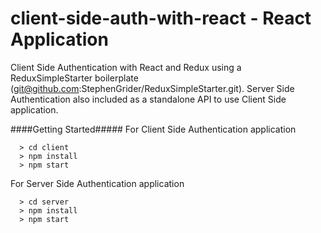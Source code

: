 # client-side-auth-with-react - React Application
Client Side Authentication with React and Redux using a ReduxSimpleStarter boilerplate (git@github.com:StephenGrider/ReduxSimpleStarter.git).
Server Side Authentication also included as a standalone API to use Client Side application.

####Getting Started#####
For Client Side Authentication application
```
  > cd client
  > npm install
  > npm start
```
For Server Side Authentication application
```
  > cd server
  > npm install
  > npm start
```
